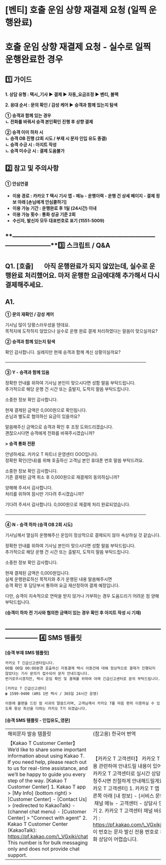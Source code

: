 # [벤티] 호출 운임 상향 재결제 요청 (일찍 운행완료)

**호출 운임 상향 재결제 요청** **- 실수로 일찍 운행완료한 경우**
=========================================

**1️⃣ 가이드**
-----------

**1. 상담 유형 : 택시\_기사 ▶ 결제 ▶ 자동\_요금조정 ▶ 벤티, 블랙**

**2. 응대 순서 : 문의 확인 / 감성 케어 ▶** **승객과 함께 있는지 탐색**

**① 승객과 함께 있는 경우**  
**ㄴ 전화를 바꿔서 승객 본인확인 진행 후 상향 결제**

**② 승객 이미 하차 시**  
**ㄴ 승객 OB 진행 (2회 시도 / 부재 시 문자 인입 유도 종결)**  
**ㄴ 승객 수긍 시 : 아지트 작성**  
**ㄴ 승객 미수긍 시 : 결제 도움불가**

**2️⃣ 참고 및 주의사항**
-----------------

#### **① 안심연결**

* **이용 경로 : 카카오 T 택시 기사 앱 - 메뉴 - 운행이력 - 운행 건 상세 페이지 - 결제 정보 아래 [손님에게 안심콜하기]**
* **이용 가능 기간 : 운행완료 후 1일 (24시간) 이내**
* **이용 가능 횟수 : 통화 성공 기준 2회**
* **수신자, 발신자 모두 대표번호로 표기 (1551-5009)**

**―****―****―****―****―****―****―****―****―****―****―****―****―****―****―****―****―****―****―****―****―****―****―****―****―****―****―****―****―****3️⃣ 스크립트 / Q&A**
-------------------------------------------------------------------------------------------------------------------------------------------------------------------

**Q1.** **[호출]        아직 운행완료가 되지 않았는데, 실수로 운행완료 처리했어요.** **마저 운행한 요금에대해 추가해서 다시 결제해주세요.**
------------------------------------------------------------------------------------------

**A1.**
-------

**① 문의 재확인 / 감성 케어**

기사님 많이 당황스러우셨을 텐데요.   
목적지에 도착하지 않았으나 실수로 운행 완료 결제 처리하였다는 말씀이 맞으실까요?

**② 승객과 함께 있는지 탐색**

확인 감사합니다. 실례지만 현재 승객과 함께 계신 상황이실까요?

──────────────────────────────────────────────

**③ Y - 승객과 함께 있음**

정확한 안내를 위하여 기사님 본인이 맞으시다면 성함 말씀 부탁드립니다.  
추가적으로 해당 운행 건 시간 또는 출발지, 도착지 말씀 부탁드립니다.

소중한 정보 확인 감사합니다.

현재 결제된 금액은 0,000원으로 확인됩니다.   
손님과 별도로 협의하신 요금이 있을까요?

말씀해주신 금액으로 승객과 확인 후 조정 도와드리겠습니다.  
괜찮으시다면 승객에게 전화를 바꿔주시겠습니까?

**> 승객 통화 전환**

안녕하세요. 카카오 T 파트너 운영센터 OOO입니다.  
정확한 확인(안내)를 위해 호출하신 고객님 본인 휴대폰 번호 말씀 부탁드려요.

소중한 정보 확인 감사합니다.  
기존 결제된 금액 취소 후 0,000원으로 재결제의 동의하십니까?

양해해 주셔서 감사합니다.   
처리를 위하여 잠시만 기다려 주시겠습니까?

기다려 주셔서 감사합니다. 0,000원으로 재결제 처리 완료되었습니다.

──────────────────────────────────────────────

**④ N - 승객 하차 (승객 OB 2회 시도)**

기사님께서 열심히 운행해주신 운임이 정상적으로 결제되지 않아 속상하실 것 같습니다.

정확한 안내를 위하여 기사님 본인이 맞으시다면 성함 말씀 부탁드립니다.  
추가적으로 해당 운행 건 시간 또는 출발지, 도착지 말씀 부탁드립니다.

소중한 정보 확인 감사합니다.

현재 결제된 금액은 0,000원입니다.  
실제 운행완료하신 목적지와 추가 운행된 내용 말씀해주시면   
승객 확인 후 담당부서 통하여 요금 재산정하여 결제 예정입니다.

다만, 승객이 지속적으로 연락을 받지 않거나 거부하는 경우 도움드리기 어려운 점 양해 부탁드립니다.

**(승객이 하차 전 기사와 협의한 금액이 있는 경우 확인 후 아지트 작성 시 기재)**

**―****―****―****―****―****―****―****―****―****―****―****―****―****―****―****―****―****―****―****―****―****―****―****―****―****―****―****―****―** **4️⃣** **SMS 템플릿**
---------------------------------------------------------------------------------------------------------------------------------------------------------------------

**[승객 부재 SMS 템플릿]**

```
카카오 T 긴급신고센터입니다.   
OO월 OO일 OO:OO분경 호출하신 자동결제 택시 이용건에 대해 정상적으로 결제가 진행되지 않았다는 기사 문의가 접수되어 문자 안내드립니다.  
번거로우시겠지만, 택시 운임 확인 및 결제를 위하여 아래 긴급신고센터로 문의 부탁드립니다.  
  
[카카오 T 긴급신고센터]   
☎ 1599-9400 (ARS 1번 택시 / 365일 24시간 운영)  
  
이용에 불편을 드린 점 사과의 말씀드리며, 고객님께서 카카오 T를 마음 편히 이용하실 수 있도록 항상 최선을 다하는 카카오 T가 되겠습니다.
```

#### **[승객 SMS 템플릿 - 인입유도\_영문]**

|  |  |
| --- | --- |
| 해외문자 발송 템플릿 | (참고용) 한국어 번역 |
| 【Kakao T Customer Center】  We’d like to share some important information about using Kakao T. If you need help, please reach out to us for real-time assistance, and we’ll be happy to guide you every step of the way.  [Kakao T Customer Center] 1. Kakao T app > [My Info] (bottom right) > [Customer Center] - [Contact Us] > (redirected to KakaoTalk) - (channel chat menu) - [Customer Center] > "Connect with agent" 2. Kakao T Customer Center (KakaoTalk): https://pf.kakao.com/\_VGxikj/chat  This number is for bulk messaging only and does not provide chat support. | 【카카오 T 고객센터】  카카오 T 이용 관련하여 안내드릴 내용이 있어요. 카카오 T 고객센터로 실시간 상담을 요청주시면 친절하게 안내해드릴게요.  [카카오 T 고객센터] 1. 카카오 T 앱 - 오른쪽 아래 [내 정보] - [서비스 문의] - 채널 메뉴 - 고객센터 - 상담사 연결하기 2. 카카오 T 고객센터 채널 바로가기 : https://pf.kakao.com/\_VGxikj/chat  이 번호는 문자 발신 전용 번호로 통화 상담이 어렵습니다. |